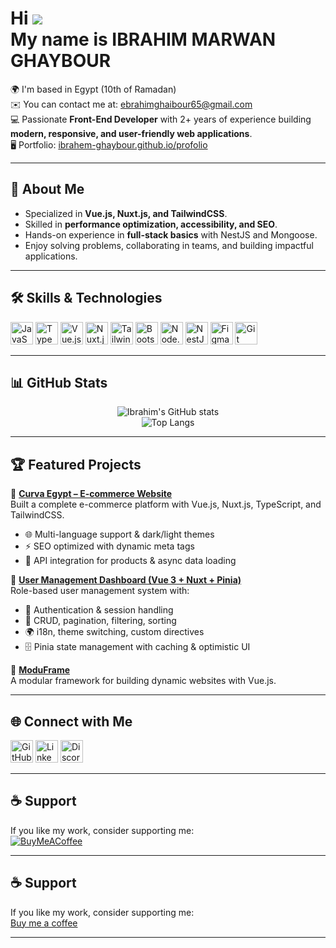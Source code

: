 Hi ![](https://user-images.githubusercontent.com/18350557/176309783-0785949b-9127-417c-8b55-ab5a4333674e.gif)  
My name is **IBRAHIM MARWAN GHAYBOUR**  
====================================================================

🌍 I'm based in Egypt (10th of Ramadan)  
✉️ You can contact me at: [ebrahimghaibour65@gmail.com](mailto:ebrahimghaibour65@gmail.com)  
💻 Passionate **Front-End Developer** with 2+ years of experience building **modern, responsive, and user-friendly web applications**.  
🖥️ Portfolio: [ibrahem-ghaybour.github.io/profolio](https://ibrahem-ghaybour.github.io/profolio/)  

---

## 🚀 About Me
- Specialized in **Vue.js, Nuxt.js, and TailwindCSS**.  
- Skilled in **performance optimization, accessibility, and SEO**.  
- Hands-on experience in **full-stack basics** with NestJS and Mongoose.  
- Enjoy solving problems, collaborating in teams, and building impactful applications.  

---

## 🛠️ Skills & Technologies  

<p align="left">
<a href="https://developer.mozilla.org/en-US/docs/Web/JavaScript" target="_blank"><img src="https://raw.githubusercontent.com/danielcranney/readme-generator/main/public/icons/skills/javascript-colored.svg" width="36" height="36" alt="JavaScript" /></a>
<a href="https://www.typescriptlang.org/" target="_blank"><img src="https://raw.githubusercontent.com/danielcranney/readme-generator/main/public/icons/skills/typescript-colored.svg" width="36" height="36" alt="TypeScript" /></a>
<a href="https://vuejs.org/" target="_blank"><img src="https://raw.githubusercontent.com/danielcranney/readme-generator/main/public/icons/skills/vuejs-colored.svg" width="36" height="36" alt="Vue.js" /></a>
<a href="https://nuxtjs.org/" target="_blank"><img src="https://raw.githubusercontent.com/danielcranney/readme-generator/main/public/icons/skills/nuxtjs-colored.svg" width="36" height="36" alt="Nuxt.js" /></a>
<a href="https://tailwindcss.com/" target="_blank"><img src="https://raw.githubusercontent.com/danielcranney/readme-generator/main/public/icons/skills/tailwindcss-colored.svg" width="36" height="36" alt="TailwindCSS" /></a>
<a href="https://getbootstrap.com/" target="_blank"><img src="https://raw.githubusercontent.com/danielcranney/readme-generator/main/public/icons/skills/bootstrap-colored.svg" width="36" height="36" alt="Bootstrap" /></a>
<a href="https://nodejs.org/" target="_blank"><img src="https://raw.githubusercontent.com/danielcranney/readme-generator/main/public/icons/skills/nodejs-colored.svg" width="36" height="36" alt="Node.js" /></a>
<a href="https://docs.nestjs.com/" target="_blank"><img src="https://raw.githubusercontent.com/danielcranney/readme-generator/main/public/icons/skills/nestjs-colored.svg" width="36" height="36" alt="NestJS" /></a>
<a href="https://www.figma.com/" target="_blank"><img src="https://raw.githubusercontent.com/danielcranney/readme-generator/main/public/icons/skills/figma-colored.svg" width="36" height="36" alt="Figma" /></a>
<a href="https://git-scm.com/" target="_blank"><img src="https://raw.githubusercontent.com/danielcranney/readme-generator/main/public/icons/skills/git-colored.svg" width="36" height="36" alt="Git" /></a>
</p>

---

## 📊 GitHub Stats  

<div align="center">

![Ibrahim's GitHub stats](https://github-readme-stats.vercel.app/api?username=ibrahem-ghaybour&show_icons=true&theme=radical)  
![Top Langs](https://github-readme-stats.vercel.app/api/top-langs/?username=ibrahem-ghaybour&layout=compact&theme=radical)  

</div>

---

## 🏆 Featured Projects  

🔹 [**Curva Egypt – E-commerce Website**](https://curvaegypt.com)  
Built a complete e-commerce platform with Vue.js, Nuxt.js, TypeScript, and TailwindCSS.  
- 🌐 Multi-language support & dark/light themes  
- ⚡ SEO optimized with dynamic meta tags  
- 🔌 API integration for products & async data loading  

🔹 [**User Management Dashboard (Vue 3 + Nuxt + Pinia)**](https://github.com/ibrahem-ghaybour/user-management-dashboard-vue-3-assessment)  
Role-based user management system with:  
- 🔑 Authentication & session handling  
- 📑 CRUD, pagination, filtering, sorting  
- 🌍 i18n, theme switching, custom directives  
- 🗄️ Pinia state management with caching & optimistic UI  

🔹 [**ModuFrame**](https://github.com/ibrahem-ghaybour/ModuFrame)  
A modular framework for building dynamic websites with Vue.js.  

---

## 🌐 Connect with Me  

<p align="left">
<a href="https://github.com/ibrahem-ghaybour" target="_blank"><img src="https://raw.githubusercontent.com/danielcranney/readme-generator/main/public/icons/socials/github.svg" width="36" height="36" alt="GitHub" /></a>
<a href="https://www.linkedin.com/in/ibrahim-ghaybour-2b999a299/" target="_blank"><img src="https://raw.githubusercontent.com/danielcranney/readme-generator/main/public/icons/socials/linkedin.svg" width="36" height="36" alt="LinkedIn" /></a>
<a href="https://discord.com/users/ebrahim_ghaibour" target="_blank"><img src="https://raw.githubusercontent.com/danielcranney/readme-generator/main/public/icons/socials/discord.svg" width="36" height="36" alt="Discord" /></a>
</p>

---

## ☕ Support  

If you like my work, consider supporting me:  
[![BuyMeACoffee](https://img.shields.io/badge/Buy%20Me%20a%20Coffee-ffdd00?style=for-the-badge&logo=buymeacoffee&logoColor=black)](https://www.buymeacoffee.com/yourname)  

---

## ☕ Support  

If you like my work, consider supporting me:  
[Buy me a coffee](https://www.buymeacoffee.com/yourname)  

---

